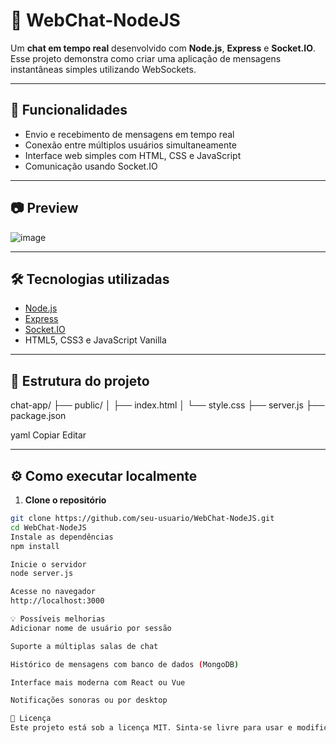 # 💬 WebChat-NodeJS

Um **chat em tempo real** desenvolvido com **Node.js**, **Express** e **Socket.IO**. Esse projeto demonstra como criar uma aplicação de mensagens instantâneas simples utilizando WebSockets.

---

## 🚀 Funcionalidades

- Envio e recebimento de mensagens em tempo real
- Conexão entre múltiplos usuários simultaneamente
- Interface web simples com HTML, CSS e JavaScript
- Comunicação usando Socket.IO

---

## 📷 Preview

![image](https://github.com/user-attachments/assets/e7f7a204-4f44-49f1-aa88-71a79c62744c)

---

## 🛠 Tecnologias utilizadas

- [Node.js](https://nodejs.org/)
- [Express](https://expressjs.com/)
- [Socket.IO](https://socket.io/)
- HTML5, CSS3 e JavaScript Vanilla

---

## 📁 Estrutura do projeto

chat-app/
├── public/
│ ├── index.html
│ └── style.css
├── server.js
├── package.json

yaml
Copiar
Editar

---

## ⚙️ Como executar localmente

1. **Clone o repositório**
```bash
git clone https://github.com/seu-usuario/WebChat-NodeJS.git
cd WebChat-NodeJS
Instale as dependências
npm install

Inicie o servidor
node server.js

Acesse no navegador
http://localhost:3000

💡 Possíveis melhorias
Adicionar nome de usuário por sessão

Suporte a múltiplas salas de chat

Histórico de mensagens com banco de dados (MongoDB)

Interface mais moderna com React ou Vue

Notificações sonoras ou por desktop

📄 Licença
Este projeto está sob a licença MIT. Sinta-se livre para usar e modificar!
